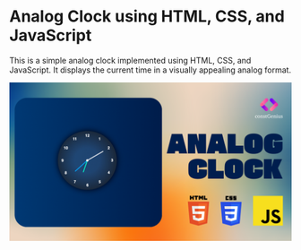 # Analog Clock using HTML, CSS, and JavaScript
This is a simple analog clock implemented using HTML, CSS, and JavaScript. It displays the current time in a visually appealing analog format.

![Analog Clock](AnalogClock.png)